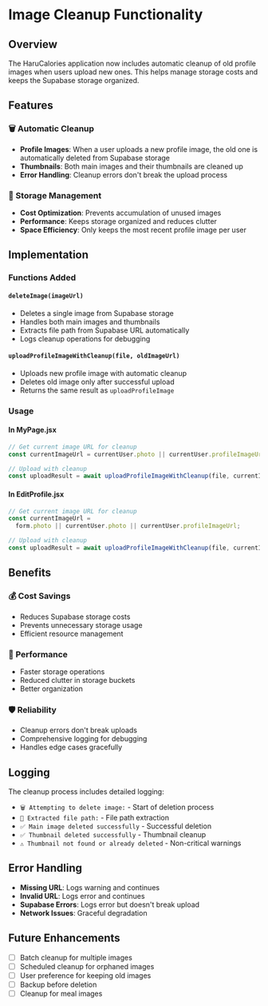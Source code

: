 # Image Cleanup Functionality

## Overview

The HaruCalories application now includes automatic cleanup of old profile images when users upload new ones. This helps manage storage costs and keeps the Supabase storage organized.

## Features

### 🗑️ Automatic Cleanup

- **Profile Images**: When a user uploads a new profile image, the old one is automatically deleted from Supabase storage
- **Thumbnails**: Both main images and their thumbnails are cleaned up
- **Error Handling**: Cleanup errors don't break the upload process

### 📁 Storage Management

- **Cost Optimization**: Prevents accumulation of unused images
- **Performance**: Keeps storage organized and reduces clutter
- **Space Efficiency**: Only keeps the most recent profile image per user

## Implementation

### Functions Added

#### `deleteImage(imageUrl)`

- Deletes a single image from Supabase storage
- Handles both main images and thumbnails
- Extracts file path from Supabase URL automatically
- Logs cleanup operations for debugging

#### `uploadProfileImageWithCleanup(file, oldImageUrl)`

- Uploads new profile image with automatic cleanup
- Deletes old image only after successful upload
- Returns the same result as `uploadProfileImage`

### Usage

#### In MyPage.jsx

```javascript
// Get current image URL for cleanup
const currentImageUrl = currentUser.photo || currentUser.profileImageUrl;

// Upload with cleanup
const uploadResult = await uploadProfileImageWithCleanup(file, currentImageUrl);
```

#### In EditProfile.jsx

```javascript
// Get current image URL for cleanup
const currentImageUrl =
  form.photo || currentUser.photo || currentUser.profileImageUrl;

// Upload with cleanup
const uploadResult = await uploadProfileImageWithCleanup(file, currentImageUrl);
```

## Benefits

### 💰 Cost Savings

- Reduces Supabase storage costs
- Prevents unnecessary storage usage
- Efficient resource management

### 🚀 Performance

- Faster storage operations
- Reduced clutter in storage buckets
- Better organization

### 🛡️ Reliability

- Cleanup errors don't break uploads
- Comprehensive logging for debugging
- Handles edge cases gracefully

## Logging

The cleanup process includes detailed logging:

- `🗑️ Attempting to delete image:` - Start of deletion process
- `📁 Extracted file path:` - File path extraction
- `✅ Main image deleted successfully` - Successful deletion
- `✅ Thumbnail deleted successfully` - Thumbnail cleanup
- `⚠️ Thumbnail not found or already deleted` - Non-critical warnings

## Error Handling

- **Missing URL**: Logs warning and continues
- **Invalid URL**: Logs error and continues
- **Supabase Errors**: Logs error but doesn't break upload
- **Network Issues**: Graceful degradation

## Future Enhancements

- [ ] Batch cleanup for multiple images
- [ ] Scheduled cleanup for orphaned images
- [ ] User preference for keeping old images
- [ ] Backup before deletion
- [ ] Cleanup for meal images
